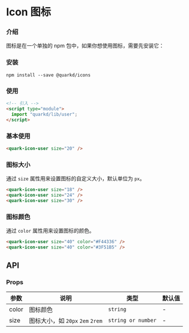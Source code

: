 # Icon 图标

### 介绍

图标是在一个单独的 npm 包中，如果你想使用图标，需要先安装它：

### 安装

```tsx
npm install --save @quarkd/icons
```

### 使用

```html
<!-- 引入 -->
<script type="module">
  import "quarkd/lib/user";
</script>
```

### 基本使用

```html
<quark-icon-user size="20" />
```

### 图标大小

通过 `size` 属性用来设置图标的自定义大小，默认单位为 `px`。

```html
<quark-icon-user size="18" />
<quark-icon-user size="24" />
<quark-icon-user size="30" />
```

### 图标颜色

通过 `color` 属性用来设置图标的颜色。

```html
<quark-icon-user size="40" color="#F44336" />
<quark-icon-user size="40" color="#3F51B5" />
```

## API

### Props

| 参数  | 说明                             | 类型               | 默认值 |
| ----- | -------------------------------- | ------------------ | ------ |
| color | 图标颜色                         | `string`           | -      |
| size  | 图标大小，如 `20px` `2em` `2rem` | `string or number` | -      |
